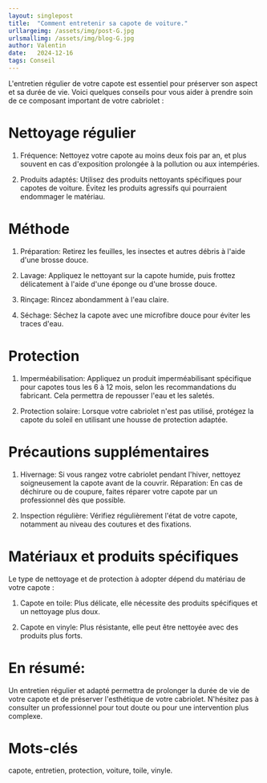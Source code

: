 ```yaml
---
layout: singlepost
title:  "Comment entretenir sa capote de voiture."
urllargeimg: /assets/img/post-G.jpg
urlsmallimg: /assets/img/blog-G.jpg
author: Valentin
date:   2024-12-16
tags: Conseil
---
```


L'entretien régulier de votre capote est essentiel pour préserver son aspect et sa durée de vie. Voici quelques conseils pour vous aider à prendre soin de ce composant important de votre cabriolet :

# Nettoyage régulier

1. Fréquence: Nettoyez votre capote au moins deux fois par an, et plus souvent en cas d'exposition prolongée à la pollution ou aux intempéries.

2. Produits adaptés: Utilisez des produits nettoyants spécifiques pour capotes de voiture. Évitez les produits agressifs qui pourraient endommager le matériau.

# Méthode

1. Préparation: Retirez les feuilles, les insectes et autres débris à l'aide d'une brosse douce.

2. Lavage: Appliquez le nettoyant sur la capote humide, puis frottez délicatement à l'aide d'une éponge ou d'une brosse douce.

3. Rinçage: Rincez abondamment à l'eau claire.

4. Séchage: Séchez la capote avec une microfibre douce pour éviter les traces d'eau.

# Protection

1. Imperméabilisation: Appliquez un produit imperméabilisant spécifique pour capotes tous les 6 à 12 mois, selon les recommandations du fabricant. Cela permettra de repousser l'eau et les saletés.

2. Protection solaire: Lorsque votre cabriolet n'est pas utilisé, protégez la capote du soleil en utilisant une housse de protection adaptée.

# Précautions supplémentaires

1. Hivernage: Si vous rangez votre cabriolet pendant l'hiver, nettoyez soigneusement la capote avant de la couvrir.
Réparation: En cas de déchirure ou de coupure, faites réparer votre capote par un professionnel dès que possible.

2. Inspection régulière: Vérifiez régulièrement l'état de votre capote, notamment au niveau des coutures et des fixations.

# Matériaux et produits spécifiques
Le type de nettoyage et de protection à adopter dépend du matériau de votre capote :

1. Capote en toile: Plus délicate, elle nécessite des produits spécifiques et un nettoyage plus doux.

2. Capote en vinyle: Plus résistante, elle peut être nettoyée avec des produits plus forts.

# En résumé:

Un entretien régulier et adapté permettra de prolonger la durée de vie de votre capote et de préserver l'esthétique de votre cabriolet. N'hésitez pas à consulter un professionnel pour tout doute ou pour une intervention plus complexe.

# Mots-clés
capote, entretien, protection, voiture, toile, vinyle.